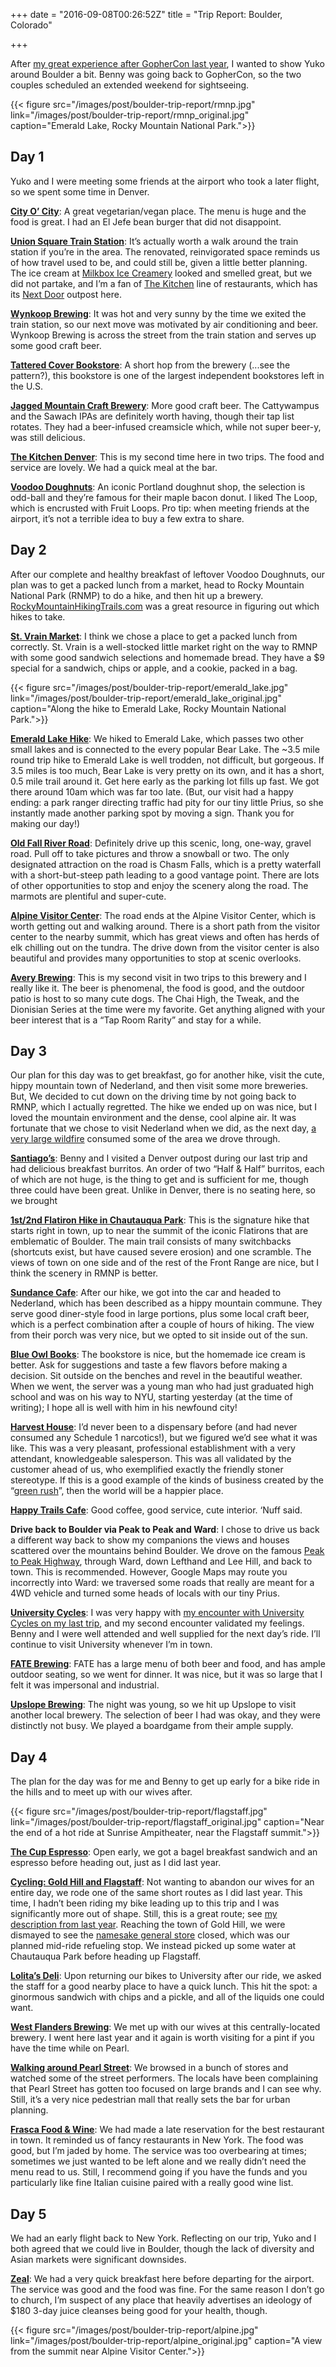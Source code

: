 +++
date = "2016-09-08T00:26:52Z"
title = "Trip Report: Boulder, Colorado"

+++

After [my great experience after GopherCon last
year](https://ericgar.com/2015/07/19/denver-trip-report/), I wanted to
show Yuko around Boulder a bit. Benny was going back to GopherCon, so the
two couples scheduled an extended weekend for sightseeing.

{{< figure src="/images/post/boulder-trip-report/rmnp.jpg" link="/images/post/boulder-trip-report/rmnp_original.jpg" caption="Emerald Lake, Rocky Mountain National Park.">}}

## Day 1

Yuko and I were meeting some friends at the airport who took a later flight, so
we spent some time in Denver.

**[City O’ City](http://www.cityocitydenver.com/)**: A great vegetarian/vegan
place. The menu is huge and the food is great. I had an El Jefe bean burger
that did not disappoint.

**[Union Square Train Station](http://unionstationindenver.com/)**: It’s
actually worth a walk around the train station if you’re in the area. The
renovated, reinvigorated space reminds us of how travel used to be, and could
still be, given a little better planning. The ice cream at [Milkbox Ice
Creamery](http://www.milkboxicecream.com/) looked and smelled great, but we did
not partake, and I’m a fan of [The
Kitchen](http://thekitchen.com/the-kitchen-denver/) line of restaurants, which
has its [Next Door](http://thekitchen.com/next-door-union-station/) outpost
here.

**[Wynkoop Brewing](http://www.wynkoop.com/)**: It was hot and very sunny by
the time we exited the train station, so our next move was motivated by air
conditioning and beer. Wynkoop Brewing is across the street from the train
station and serves up some good craft beer.

**[Tattered Cover Bookstore](http://www.tatteredcover.com/)**: A short hop from
the brewery (...see the pattern?), this bookstore is one of the largest
independent bookstores left in the U.S. 

**[Jagged Mountain Craft Brewery](http://www.jaggedmountainbrewery.com/)**:
More good craft beer. The Cattywampus and the Sawach IPAs are definitely worth
having, though their tap list rotates. They had a beer-infused creamsicle
which, while not super beer-y, was still delicious.

**[The Kitchen Denver](http://thekitchen.com/the-kitchen-denver/)**: This is my
second time here in two trips. The food and service are lovely. We had a quick
meal at the bar.

**[Voodoo Doughnuts](http://voodoodoughnut.com/)**: An iconic Portland doughnut
shop, the selection is odd-ball and they’re famous for their maple bacon donut.
I liked The Loop, which is encrusted with Fruit Loops. Pro tip: when meeting
friends at the airport, it’s not a terrible idea to buy a few extra to share.

## Day 2

After our complete and healthy breakfast of leftover Voodoo Doughnuts, our plan
was to get a packed lunch from a market, head to Rocky Mountain National Park
(RNMP) to do a hike, and then hit up a brewery.
[RockyMountainHikingTrails.com](http://www.rockymountainhikingtrails.com/) was
a great resource in figuring out which hikes to take.

**[St. Vrain Market](http://stvrainmarket.com/)**: I think we chose a place to
get a packed lunch from correctly. St. Vrain is a well-stocked little market
right on the way to RMNP with some good sandwich selections and homemade bread.
They have a $9 special for a sandwich, chips or apple, and a cookie, packed in
a bag.

{{< figure src="/images/post/boulder-trip-report/emerald_lake.jpg" link="/images/post/boulder-trip-report/emerald_lake_original.jpg" caption="Along the hike to Emerald Lake, Rocky Mountain National Park.">}}

**[Emerald Lake
Hike](http://www.rockymountainhikingtrails.com/emerald-lake.htm)**: We hiked to
Emerald Lake, which passes two other small lakes and is connected to the every
popular Bear Lake. The ~3.5 mile round trip hike to Emerald Lake is well
trodden, not difficult, but gorgeous. If 3.5 miles is too much, Bear Lake is
very pretty on its own, and it has a short, 0.5 mile trail around it. Get here
early as the parking lot fills up fast. We got there around 10am which was far
too late. (But, our visit had a happy ending: a park ranger directing traffic
had pity for our tiny little Prius, so she instantly made another parking spot
by moving a sign. Thank you for making our day!)

**[Old Fall River
Road](https://www.nps.gov/romo/planyourvisit/old_fall_river_road.htm)**:
Definitely drive up this scenic, long, one-way, gravel road. Pull off to take
pictures and throw a snowball or two. The only designated attraction on the
road is Chasm Falls, which is a pretty waterfall with a short-but-steep path
leading to a good vantage point. There are lots of other opportunities to stop
and enjoy the scenery along the road. The marmots are plentiful and super-cute.

**[Alpine Visitor
Center](https://www.nps.gov/romo/alpine_visitor_center.htm)**: The road ends at
the Alpine Visitor Center, which is worth getting out and walking around. There
is a short path from the visitor center to the nearby summit, which has great
views and often has herds of elk chilling out on the tundra. The drive down
from the visitor center is also beautiful and provides many opportunities to
stop at scenic overlooks.

**[Avery Brewing](https://www.averybrewing.com/)**: This is my second visit in
two trips to this brewery and I really like it. The beer is phenomenal, the
food is good, and the outdoor patio is host to so many cute dogs. The Chai
High, the Tweak, and the Dionisian Series at the time were my favorite. Get
anything aligned with your beer interest that is a “Tap Room Rarity” and stay
for a while.

## Day 3

Our plan for this day was to get breakfast, go for another hike, visit the
cute, hippy mountain town of Nederland, and then visit some more breweries.
But, We decided to cut down on the driving time by not going back to RMNP,
which I actually regretted. The hike we ended up on was nice, but I loved the
mountain environment and the dense, cool alpine air. It was fortunate that we
chose to visit Nederland when we did, as the next day, [a very large
wildfire](http://www.thedenverchannel.com/news/local-news/cold-springs-fire-near-nederland-burns-600-acres-2-arrested)
consumed some of the area we drove through.

**[Santiago’s](http://eatatsantiagos.com/)**: Benny and I visited a Denver
outpost during our last trip and had delicious breakfast burritos. An order of
two “Half & Half” burritos, each of which are not huge, is the thing to get and
is sufficient for me, though three could have been great. Unlike in Denver,
there is no seating here, so we brought

**[1st/2nd Flatiron Hike in Chautauqua
Park](http://www.alltrails.com/trail/us/colorado/chautauqua-park-first-flatiron-trail)**:
This is the signature hike that starts right in town, up to near the summit of
the iconic Flatirons that are emblematic of Boulder. The main trail consists of
many switchbacks (shortcuts exist, but have caused severe erosion) and one
scramble. The views of town on one side and of the rest of the Front Range are
nice, but I think the scenery in RMNP is better.

**[Sundance Cafe](http://www.sundancecafenederland.com/)**: After our hike, we
got into the car and headed to Nederland, which has been described as a hippy
mountain commune. They serve good diner-style food in large portions, plus some
local craft beer, which is a perfect combination after a couple of hours of
hiking. The view from their porch was very nice, but we opted to sit inside out
of the sun.

**[Blue Owl Books](http://www.blueowlbooks.com/read-me/)**: The bookstore is
nice, but the homemade ice cream is better. Ask for suggestions and taste a few
flavors before making a decision. Sit outside on the benches and revel in the
beautiful weather. When we went, the server was a young man who had just
graduated high school and was on his way to NYU, starting yesterday (at the
time of writing); I hope all is well with him in his newfound city!

**[Harvest House](https://www.leafly.com/dispensary-info/harvest-house)**: I’d
never been to a dispensary before (and had never consumed any Schedule 1
narcotics!), but we figured we’d see what it was like. This was a very
pleasant, professional establishment with a very attendant, knowledgeable
salesperson. This was all validated by the customer ahead of us, who
exemplified exactly the friendly stoner stereotype. If this is a good example
of the kinds of business created by the “[green
rush](http://www.forbes.com/sites/curtissilver/2016/06/02/marijuanas-40-billion-dollar-green-rush/)”,
then the world will be a happier place.

**[Happy Trails Cafe](http://www.happytrailscafe.com/)**: Good coffee, good
service, cute interior. ‘Nuff said.

**Drive back to Boulder via Peak to Peak and Ward**: I chose to drive us back a
different way back to show my companions the views and houses scattered over
the mountains behind Boulder. We drove on the famous [Peak to Peak
Highway](http://estes-park.com/peak-peak-scenic-byway), through Ward, down
Lefthand and Lee Hill, and back to town. This is recommended. However, Google
Maps may route you incorrectly into Ward: we traversed some roads that really
are meant for a 4WD vehicle and turned some heads of locals with our tiny
Prius.

**[University Cycles](http://ubikes.com/)**: I was very happy with [my
encounter with University Cycles on my last
trip](https://ericgar.com/2015/07/19/denver-trip-report/), and my second
encounter validated my feelings. Benny and I were well attended and well
supplied for the next day’s ride. I’ll continue to visit University whenever
I’m in town. 

**[FATE Brewing](http://fatebrewingcompany.com/)**: FATE has a large menu of
both beer and food, and has ample outdoor seating, so we went for dinner. It
was nice, but it was so large that I felt it was impersonal and industrial.

**[Upslope Brewing](http://upslopebrewing.com/)**: The night was young, so we
hit up Upslope to visit another local brewery. The selection of beer I had was
okay, and they were distinctly not busy. We played a boardgame from their ample
supply.

## Day 4

The plan for the day was for me and Benny to get up early for a bike ride in
the hills and to meet up with our wives after.

{{< figure src="/images/post/boulder-trip-report/flagstaff.jpg" link="/images/post/boulder-trip-report/flagstaff_original.jpg" caption="Near the end of a hot ride at Sunrise Ampitheater, near the Flagstaff summit.">}}

**[The Cup Espresso](http://www.thecupboulder.com/)**: Open early, we got a
bagel breakfast sandwich and an espresso before heading out, just as I did last
year.

**[Cycling: Gold Hill and
Flagstaff](https://www.strava.com/activities/637919084)**: Not wanting to
abandon our wives for an entire day, we rode one of the same short routes as I
did last year. This time, I hadn’t been riding my bike leading up to this trip
and I was significantly more out of shape. Still, this is a great route; see
[my description from last
year](https://ericgar.com/2015/07/19/denver-trip-report/). Reaching the town of
Gold Hill, we were dismayed to see the [namesake general
store](http://www.goldhillgeneralstore.com/) closed, which was our planned
mid-ride refueling stop. We instead picked up some water at Chautauqua Park
before heading up Flagstaff.

**[Lolita’s
Deli](https://www.boulderdowntown.com/go/lolitas-market-and-deli)**: Upon
returning our bikes to University after our ride, we asked the staff for a good
nearby place to have a quick lunch. This hit the spot: a ginormous sandwich
with chips and a pickle, and all of the liquids one could want.

**[West Flanders Brewing](http://wfbrews.com/)**: We met up with our wives at
this centrally-located brewery. I went here last year and it again is worth
visiting for a pint if you have the time while on Pearl.

**[Walking around Pearl
Street](https://www.boulderdowntown.com/visit/history-of-pearl-street)**: We
browsed in a bunch of stores and watched some of the street performers. The
locals have been complaining that Pearl Street has gotten too focused on large
brands and I can see why. Still, it’s a very nice pedestrian mall that really
sets the bar for urban planning.

**[Frasca Food & Wine](http://www.frascafoodandwine.com/)**: We had made a late
reservation for the best restaurant in town. It reminded us of fancy
restaurants in New York. The food was good, but I’m jaded by home. The service
was too overbearing at times; sometimes we just wanted to be left alone and we
really didn’t need the menu read to us. Still, I recommend going if you have
the funds and you particularly like fine Italian cuisine paired with a really
good wine list.

## Day 5

We had an early flight back to New York. Reflecting on our trip, Yuko and I
both agreed that we could live in Boulder, though the lack of diversity and
Asian markets were significant downsides.

**[Zeal](http://zealfood.com/)**: We had a very quick breakfast here before
departing for the airport. The service was good and the food was fine. For the
same reason I don’t go to church, I’m suspect of any place that heavily
advertises an ideology of $180 3-day juice cleanses being good for your health,
though.

{{< figure src="/images/post/boulder-trip-report/alpine.jpg" link="/images/post/boulder-trip-report/alpine_original.jpg" caption="A view from the summit near Alpine Visitor Center.">}}
